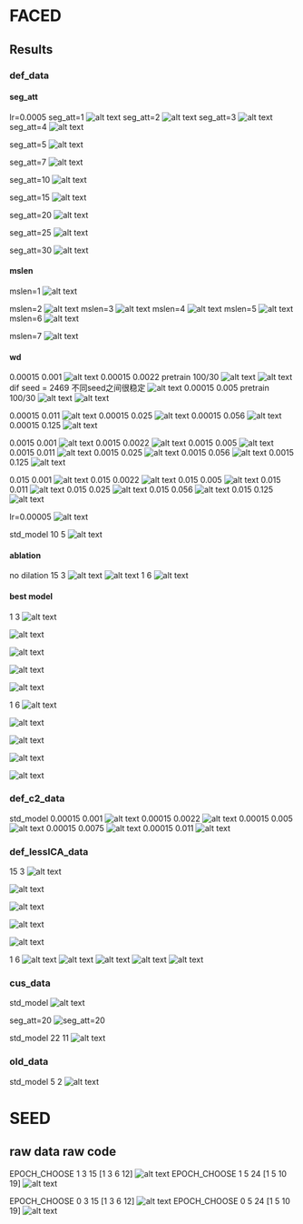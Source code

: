 # FACED


## Results  
### def_data

#### seg_att
lr=0.0005
seg_att=1
![alt text](image-9.png)
seg_att=2
![alt text](image-20.png)
seg_att=3
![alt text](image-21.png)
seg_att=4
![alt text](image-22.png)

seg_att=5
![alt text](image-11.png)

seg_att=7
![alt text](image-23.png)

seg_att=10
![alt text](image-7.png)

seg_att=15
![alt text](image-2.png)


seg_att=20
![alt text](image-10.png)

seg_att=25
![alt text](image-8.png)

seg_att=30
![alt text](image-13.png)

#### mslen
mslen=1
![alt text](image-12.png)

mslen=2
![alt text](image-16.png)
mslen=3
![alt text](image-3.png)
mslen=4
![alt text](image-18.png)
mslen=5
![alt text](image-14.png)
mslen=6
![alt text](image-19.png)

mslen=7
![alt text](image-15.png)

#### wd
0.00015 0.001
![alt text](image-31.png)
0.00015 0.0022  pretrain 100/30
![alt text](image-32.png)
![alt text](image-73.png)
dif seed = 2469  不同seed之间很稳定
![alt text](image-75.png)
0.00015 0.005  pretrain 100/30
![alt text](image-33.png)
![alt text](image-45.png)

0.00015 0.011
![alt text](image-34.png)
0.00015 0.025
![alt text](image-35.png)
0.00015 0.056
![alt text](image-36.png)
0.00015 0.125
![alt text](image-37.png)

0.0015 0.001
![alt text](image-26.png)
0.0015 0.0022
![alt text](image-25.png)
0.0015 0.005
![alt text](image-24.png)
0.0015 0.011
![alt text](image-27.png)
0.0015 0.025
![alt text](image-28.png)
0.0015 0.056
![alt text](image-29.png)
0.0015 0.125
![alt text](image-30.png)

0.015 0.001
![alt text](image-44.png)
0.015 0.0022
![alt text](image-38.png)
0.015 0.005
![alt text](image-39.png)
0.015 0.011
![alt text](image-40.png)
0.015 0.025
![alt text](image-41.png)
0.015 0.056
![alt text](image-42.png)
0.015 0.125
![alt text](image-43.png)

lr=0.00005
![alt text](image-1.png)

std_model 10 5
![alt text](image-6.png)

#### ablation
no dilation
15 3
![alt text](image-67.png)
![alt text](image-66.png)
1 6
![alt text](image-74.png)


#### best model
1 3
![alt text](image-56.png)

![alt text](image-57.png)

![alt text](image-58.png)

![alt text](image-59.png)

![alt text](image-60.png)

1 6
![alt text](image-51.png)

![alt text](image-52.png)

![alt text](image-53.png)

![alt text](image-54.png)

![alt text](image-55.png)
### def_c2_data

std_model
0.00015 0.001
![alt text](image-50.png)
0.00015 0.0022
![alt text](image-46.png)
0.00015 0.005
![alt text](image-47.png)
0.00015 0.0075
![alt text](image-48.png)
0.00015 0.011
![alt text](image-49.png)
### def_lessICA_data
15 3
![alt text](image-65.png)

![alt text](image-64.png)

![alt text](image-63.png)

![alt text](image-62.png)

![alt text](image-61.png)

1 6
![alt text](image-68.png)
![alt text](image-69.png)
![alt text](image-70.png)
![alt text](image-71.png)
![alt text](image-72.png)

### cus_data
std_model
![alt text](image-3.png)

seg_att=20
![seg_att=20](image.png)

std_model 22 11
![alt text](image-4.png)

### old_data
std_model 5 2
![alt text](image-5.png)




# SEED
## raw data raw code
EPOCH_CHOOSE 1 3 15 [1 3 6 12]
![alt text](image-78.png)
EPOCH_CHOOSE 1 5 24 [1 5 10 19]
![alt text](image-77.png)

EPOCH_CHOOSE 0 3 15 [1 3 6 12]
![alt text](image-79.png)
EPOCH_CHOOSE 0 5 24 [1 5 10 19]
![alt text](image-76.png)



